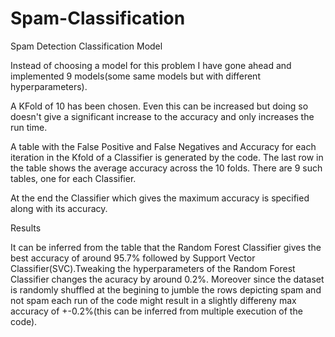 # Spam-Classification
Spam Detection Classification Model

Instead of choosing a model for this problem I have gone ahead and implemented 9 models(some same models but with
different hyperparameters).

A KFold of 10 has been chosen. Even this can be increased but doing so doesn't give a significant increase to the 
accuracy and only increases the run time.

A table with the False Positive and False Negatives and Accuracy for each iteration in the Kfold of a Classifier
is generated by the code. The last row in the table shows the average accuracy across the 10 folds.
There are 9 such tables, one for each Classifier.

At the end the Classifier which gives the maximum accuracy is specified along with its accuracy.


Results

It can be inferred from the table that the Random Forest Classifier gives the best accuracy of around 95.7% followed by Support Vector Classifier(SVC).Tweaking the hyperparameters of the Random Forest Classifier changes the acuracy by around 0.2%.
Moreover since the dataset is randomly shuffled at the begining to jumble the rows depicting spam and not spam each run of the code might result in a slightly differeny max accuracy of +-0.2%(this can be inferred from multiple execution of the code).
